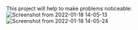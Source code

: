 This project will help to make problems noticeable:
![Screenshot from 2022-01-18 14-05-13](https://user-images.githubusercontent.com/60063430/149948686-350674a0-a57f-4b44-bda0-732f9200ff89.png)
![Screenshot from 2022-01-18 14-05-24](https://user-images.githubusercontent.com/60063430/149948725-917c57d8-5553-4503-87f2-fabbfc0b69f3.png)
